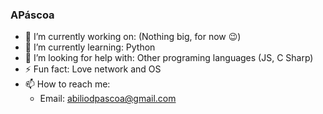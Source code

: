 ### APáscoa

- 🔭 I’m currently working on: (Nothing big, for now 😉)
- 🌱 I’m currently learning: Python
- 🤔 I’m looking for help with: Other programing languages (JS, C Sharp)
- ⚡ Fun fact: Love network and OS
- 📫 How to reach me:
  - Email: abiliodpascoa@gmail.com  

<!--
-  Profile Links:
   - Dev.to: https://dev.to/apascoa
<!--
**apascoa/apascoa** is a ✨ _special_ ✨ repository because its `README.md` (this file) appears on your GitHub profile.

Here are some ideas to get you started:

- 🔭 I’m currently working on ...
- 🌱 I’m currently learning ...
- 👯 I’m looking to collaborate on ...
- 🤔 I’m looking for help with ...
- 💬 Ask me about ...
- 📫 How to reach me: ...
- 😄 Pronouns: ...
- ⚡ Fun fact: ...
-->
